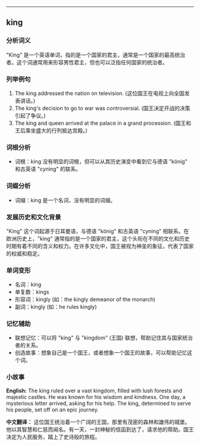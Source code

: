 
---------------
## king
### 分析词义
"King" 是一个英语单词，指的是一个国家的君主，通常是一个国家的最高统治者。这个词通常用来形容男性君主，但也可以泛指任何国家的统治者。

### 列举例句
1. The king addressed the nation on television. (这位国王在电视上向全国发表讲话。)
2. The king's decision to go to war was controversial. (国王决定开战的决策引起了争议。)
3. The king and queen arrived at the palace in a grand procession. (国王和王后乘坐盛大的行列抵达宫殿。)

### 词根分析
- 词根：king 没有明显的词根，但可以从其历史演变中看到它与德语 "könig" 和古英语 "cyning" 的联系。

### 词缀分析
- 词缀：king 是一个名词，没有明显的词缀。

### 发展历史和文化背景
"King" 这个词起源于日耳曼语，与德语 "könig" 和古英语 "cyning" 相联系。在欧洲历史上，"king" 通常指的是一个国家的君主，这个头衔在不同的文化和历史时期有着不同的含义和权力。在许多文化中，国王被视为神圣的象征，代表了国家的权威和稳定。

### 单词变形
- 名词：king
- 单复数：kings
- 形容词：kingly (如：the kingly demeanor of the monarch)
- 副词：kingly (如：he rules kingly)

### 记忆辅助
- 联想记忆：可以将 "king" 与 "kingdom" (王国) 联想，帮助记住其与国家统治者的关系。
- 创造故事：想象自己是一个国王，或者想象一个国王的故事，可以帮助记忆这个词。

### 小故事
**English:**
The king ruled over a vast kingdom, filled with lush forests and majestic castles. He was known for his wisdom and kindness. One day, a mysterious letter arrived, asking for his help. The king, determined to serve his people, set off on an epic journey.

**中文翻译：**
这位国王统治着一个广阔的王国，那里有茂密的森林和雄伟的城堡。他以其智慧和仁慈而闻名。有一天，一封神秘的信函到达了，请求他的帮助。国王决定为人民服务，踏上了史诗般的旅程。

